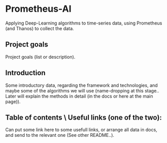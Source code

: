# Prometheus-AI
Applying Deep-Learning algorithms to time-series data, using Prometheus (and Thanos) to collect the data.

## Project goals
Project goals (list or description).

## Introduction
Some introductory data, regarding the framework and technologies, and maybe some of the algorithms we will use (name-dropping at this stage.. Later will explain the methods in detail (in the docs or here at the main page)).

## Table of contents \ Useful links (one of the two):
Can put some link here to some usefull links, or arrange all data in docs, and send to the relevant one (See other README..).

 
